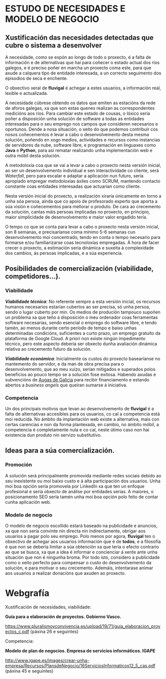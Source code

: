 # ESTUDO DE NECESIDADES E MODELO DE NEGOCIO

## Xustificación das necesidades detectadas que cubre o sistema a desenvolver

A necesidade, como se expón ao longo de todo o proxecto, é a falta de información e de alternativas que hai para coñecer o estado actual dos ríos galegos, e é preciso poñer en marcha un proxecto coma este, para que axude a calquera tipo de entidade interesada, a un correcto seguimento dos episodios de seca e enchente. 

O obxectivo xeral de **fluvigal** é achegar a estes usuarios, a información real, lexible e actualizada. 

A necesidade cúbrese obtendo os datos que emiten as estacións da rede de aforos galegas, xa que son estas quenes realizan as correspondentes medicións aos ríos. Para cambiar este estado de cousas, o lóxico sería poñer a disposición unha solución de software a todas as entidades interesadas para o seu emprego nos campos que consideren necesarios e oportunos. Dende a nosa situación, o xeito do que podemos contribuír cos nosos coñecementos é levar a cabo o desenvolvemento desta mesma solución, poñendo en xogo medios, actividades e recursos como instancias de servidores da nube, software libre, e programación en linguaxes como **Java** e **Python**, para así rematar realizando unha implementación web e outra móbil desta solución. 

A metodoloxía coa que se vai a levar a cabo o proxecto nesta versión inicial, ao ser un desenvolvemento individual e sen interactividade co cliente, será *Waterfall*, pero para escalar e adaptar a aplicación nun futuro, sería apropiado empregar metodoloxías áxiles como SCRUM, mantendo contacto constante coas
entidades interesadas que actuarían como cliente.

Nesta versión inicial do proxecto, a realización xiraría únicamente en torno a unha sóa persoa, aínda que co apoio de profesorado experto que aporta a súa visión e coñecementos para mellorar o produto. De cara ao crecemento da solución, cantas máis persoas implicadas no proxecto, en principio, maior simplicidade de desenvolvemento e maior valor engadido tería.

O tempo co que se conta para levar a cabo o proxecto nesta versión inicial, son 8 semanas, e precisaríanse coma mínimo 5-6 semanas cun desenvolvemento moi concentrado, tendo en conta o tempo necesario para formarse e/ou familiarizarse coas tecnoloxías empregadas. Á hora de facer crecer o proxecto, a estimación sería dinámica e suxeita á complexidade dos cambios, ás persoas implicadas, e a súa experiencia.

## Posibilidades de comercialización (viabilidade, competidores…).

### Viabilidade

_**Viabilidade técnica**_: No referente sempre a esta versión inicial, os recursos humanos necesarios estarían cubertos ao ser precisa, só unha persoa, sendo o lugar cuberto por min. Os medios de produción tampouco supoñen un problema xa que teño a disposición o meu ordenador coas ferramentas software necesarias, sendo esencial o emprego do software libre, e tendo tamén, ao menos durante certo período de tempo e baixo unhas determinadas condicións, suficientes a curto prazo, un emprego gratuíto da plataforma de Google Cloud. A priori non existe ningún impedimento técnico, pero este aspecto debería ser obxecto dunha avaliación dinámica relativa ao crecemento futuro da solución.

_**Viabilidade económica**_: Inicialmente os custos do proxecto basearíanse no mantemento do servidor, e da man de obra precisa para o desenvolvemento, que ao meu xuizo, serían mitigados e superados polos beneficios ao pouco tempo se a solución fose exitosa. Habendo axudas e subvencións de [Augas de Galicia](https://augasdegalicia.xunta.gal/seccion-tema/c/Lei_transparencia?content=/Portal-Web/Contidos_Augas_Galicia/Seccions/axudas-subvencions/seccion.html&std=axudas-subvencions.html) para recibir financiamento e estando abertos a *business angels* que queiran sumarse á iniciativa.

### Competencia

Un dos principais motivos que levan ao desenvolvemento de **fluvigal** é a falta de alternativas accesibles para os usuarios, co cal a competencia está moi reducida. No ámbito da implantación web existe a alternativa, mais con certas carencias e non da forma plantexada, en cambio, no ámbito móbil, a competencia é completamente nula e co cal, neste útimo caso non hai existencia dun produto nin servizo substitutivo.

## Ideas para a súa comercialización.

### Promoción

A solución será principalmente promovida mediante redes sociais debido ao seu inexistente ou moi baixo custo e á alta participación dos usuarios. Unha moi boa opción sería promovela por LinkedIn xa que ten un enfoque profesional e sería obxecto de análise por entidades serias. A maiores, o posicionamento SEO sería tamén unha moi boa opción polo feito de contar cunha aplicación web.

### Modelo de negocio

O modelo de negocio escollido estará baseado na publicidade e anuncios, xa que non sería convinte nin directa nin indirectamente, obrigar aos usuarios a pagar polo seu emprego. Polo menos por agora, **fluvigal** ten o obxectivo de achegar aos usuarios información que é de **todos**, e a filosofía é que non se debería limitar a súa obtención xa que tería o efecto contrario ao que se busca, xa que a idea é informar e concienciar á xente ante unha situación que non é ningunha broma. Por todo isto, considero a publicidade como o xeito perfecto para compensar o custo do desenvolvemento da solución, e para motivar o seu crecemento. Ademáis, intentarase animar aos usuarios a realizar donacións que axuden ao proxecto.

# Webgrafía

Xustificación de necesidades, viabilidade:

**Guía para a elaboración de proyectos. Gobierno Vasco.**

https://www.pluralismoyconvivencia.es/upload/19/71/guia_elaboracion_proyectos_c.pdf  (páxina 26 e seguintes)

Competencia:

**Modelo de plan de negocios. Empresa de servicios informáticos. IGAPE**

http://www.igape.es/images/crear-unha-empresa/Recursos/PlansdeNegocio/16ServiciosInformaticos12_5_cas.pdf 
(páxina 45 e seguintes)
